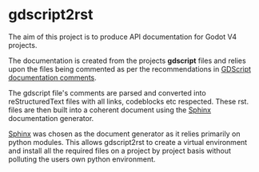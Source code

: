# gdscript2rst

The aim of this project is to produce API documentation for Godot V4 projects.  

The documentation is created from the projects **gdscript** files and relies upon the files being commented as per the recommendations in [GDScript documentation comments](https://docs.godotengine.org/en/stable/tutorials/scripting/gdscript/gdscript_documentation_comments.html#).

The gdscript file's comments are parsed and converted into reStructuredText files with all links, codeblocks etc respected.  These rst. files are then built into a coherent document using the [Sphinx](https://www.sphinx-doc.org) documentation generator.

[Sphinx](https://www.sphinx-doc.org) was chosen as the document generator as it relies primarily on python modules.  This allows gdscript2rst to create a virtual environment and install all the required files on a project by project basis without polluting the users own python environment.

